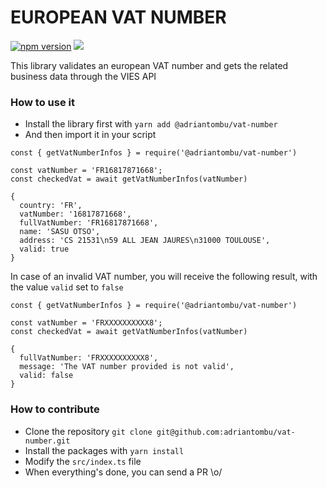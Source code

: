 EUROPEAN VAT NUMBER
===================

[![npm version](https://badge.fury.io/js/%40adriantombu%2Fvat-number.svg)](https://badge.fury.io/js/%40adriantombu%2Fvat-number) [![](https://img.shields.io/badge/Buy%20me%20a%20tree-%F0%9F%8C%B3-lightgreen)](https://offset.earth/adrian)

This library validates an european VAT number and gets the related business data through the VIES API

### How to use it

* Install the library first with `yarn add @adriantombu/vat-number`
* And then import it in your script

```
const { getVatNumberInfos } = require('@adriantombu/vat-number')

const vatNumber = 'FR16817871668';
const checkedVat = await getVatNumberInfos(vatNumber)

{
  country: 'FR',
  vatNumber: '16817871668',
  fullVatNumber: 'FR16817871668',
  name: 'SASU OTSO',
  address: 'CS 21531\n59 ALL JEAN JAURES\n31000 TOULOUSE',
  valid: true
}
```

In case of an invalid VAT number, you will receive the following result, with the value `valid` set to `false`

```
const { getVatNumberInfos } = require('@adriantombu/vat-number')

const vatNumber = 'FRXXXXXXXXXX8';
const checkedVat = await getVatNumberInfos(vatNumber)

{
  fullVatNumber: 'FRXXXXXXXXXX8',
  message: 'The VAT number provided is not valid',
  valid: false
}
```

### How to contribute

* Clone the repository `git clone git@github.com:adriantombu/vat-number.git`
* Install the packages with `yarn install`
* Modify the `src/index.ts` file
* When everything's done, you can send a PR \o/
